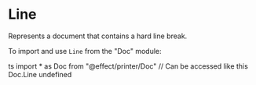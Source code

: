 # Line

Represents a document that contains a hard line break.

To import and use `Line` from the "Doc" module:

ts
import \* as Doc from "@effect/printer/Doc"
// Can be accessed like this
Doc.Line
undefined
